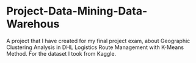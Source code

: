 # Project-Data-Mining-Data-Warehous
A project that I have created for my final project exam, about Geographic Clustering Analysis in DHL Logistics Route Management with K-Means Method. For the dataset I took from Kaggle.
